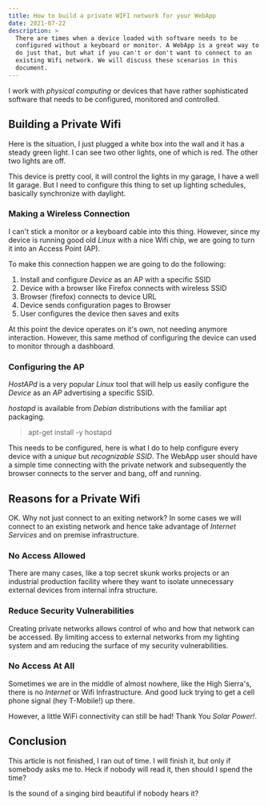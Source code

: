 ```yaml
---
title: How to build a private WIFI network for your WebApp
date: 2021-07-22
description: >
  There are times when a device loaded with software needs to be
  configured without a keyboard or monitor. A WebApp is a great way to
  do just that, but what if you can't or don't want to connect to an
  existing Wifi network. We will discuss these scenarios in this
  document. 
---
```


I work with _physical computing_ or devices that have rather
sophisticated software that needs to be configured, monitored and
controlled.

## Building a Private Wifi

Here is the situation, I just plugged a white box into the wall and it
has a steady green light. I can see two other lights, one of which is
red. The other two lights are off.

This device is pretty cool, it will control the lights in my garage, I
have a well lit garage. But I need to configure this thing to set up
lighting schedules, basically synchronize with daylight.

### Making a Wireless Connection

I can't stick a monitor or a keyboard cable into this thing. However,
since my device is running good old _Linux_ with a nice Wifi chip, we
are going to turn it into an Access Point (AP).

To make this connection happen we are going to do the following:

1. Install and configure _Device_ as an AP with a specific SSID
2. Device with a browser like Firefox connects with wireless SSID
3. Browser (firefox) connects to device URL
4. Device sends configuration pages to Browser
5. User configures the device then saves and exits

At this point the device operates on it's own, not needing anymore
interaction. However, this same method of configuring the device can
used to monitor through a dashboard. 

### Configuring the AP

_HostAPd_ is a very popular _Linux_ tool that will help us easily
configure the _Device_ as an _AP_ advertising a specific SSID.

_hostapd_ is available from _Debian_ distributions with the familiar
apt packaging.

> apt-get install -y hostapd

This needs to be configured, here is what I do to help configure every
device with a _unique_ but _recognizable_ _SSID_. The WebApp user
should have a simple time connecting with the private network and
subsequently the browser connects to the server and bang, off and
running. 

## Reasons for a Private Wifi 

OK. Why not just connect to an exiting network? In some cases we will
connect to an existing network and hence take advantage of _Internet
Services_ and on premise infrastructure.

### No Access Allowed

There are many cases, like a top secret skunk works projects or an
industrial production facility where they want to isolate unnecessary
external devices from internal infra structure.

### Reduce Security Vulnerabilities

Creating private networks allows control of who and how that network
can be accessed. By limiting access to external networks from my
lighting system and am reducing the surface of my security
vulnerabilities. 

### No Access At All

Sometimes we are in the middle of almost nowhere, like the High
Sierra's, there is no _Internet_ or Wifi Infrastructure. And good luck
trying to get a cell phone signal (hey T-Mobile!) up there.

However, a little WiFi connectivity can still be had! Thank You _Solar
Power!_.

## Conclusion

This article is not finished, I ran out of time. I will finish it, but
only if somebody asks me to.  Heck if nobody will read it, then should
I spend the time?

Is the sound of a singing bird beautiful if nobody hears it?

